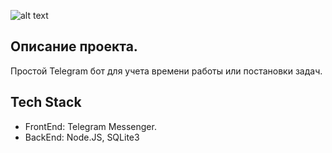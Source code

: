 ![alt text](https://s3.katsuki.digital/logo.png)

## Описание проекта.

Простой Telegram бот для учета времени работы или постановки задач.

## Tech Stack

*   FrontEnd: Telegram Messenger.
*   BackEnd: Node.JS, SQLite3